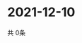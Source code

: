 # 2021-12-10
  共 0条

  <!-- BEGIN -->
  <!-- 最后更新时间Fri Dec 10 2021 12:07:44 GMT+0000 (Coordinated Universal Time) -->
  
  <!-- END -->
  
  